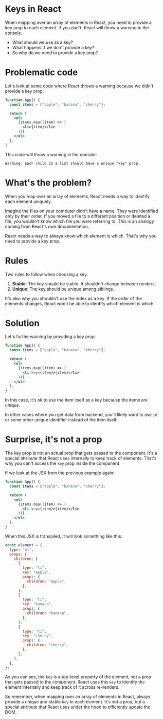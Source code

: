# Keys in React

When mapping over an array of elements in React, you need to provide a key prop to each element. If you don't, React will throw a warning in the console.

- What should we use as a key?
- What happens if we don't provide a key?
- So why do we need to provide a key prop?

# Problematic code

Let's look at some code where React throws a warning because we didn't provide a key prop:

```jsx
function App() {
  const items = ["apple", "banana", "cherry"];

  return (
    <ul>
      {items.map((item) => (
        <li>{item}</li>
      ))}
    </ul>
  );
}
```

This code will throw a warning in the console:

```
Warning: Each child in a list should have a unique "key" prop.
```

# What's the problem?

When you map over an array of elements, React needs a way to identify each element uniquely.

Imagine the files on your computer didn't have a name. They were identified only by their order. If you moved a file to a different position or deleted a file, you wouldn't know which file you were referring to. This is an analogy coming from React's own documentation.

React needs a way to always know which element is which. That's why you need to provide a key prop.

# Rules

Two rules to follow when choosing a key:

1. **Stable**: The key should be stable. It shouldn't change between renders.
2. **Unique**: The key should be unique among siblings.

It's also why you shouldn't use the index as a key. If the order of the elements changes, React won't be able to identify which element is which.

# Solution

Let's fix the warning by providing a key prop:

```jsx
function App() {
  const items = ["apple", "banana", "cherry"];

  return (
    <ul>
      {items.map((item) => (
        <li key={item}>{item}</li>
      ))}
    </ul>
  );
}
```

In this case, it's ok to use the item itself as a key because the items are unique.

In other cases where you get data from backend, you'll likely want to use `id` or some other unique identifier instead of the item itself.

# Surprise, it's not a prop

The key prop is not an actual prop that gets passed to the component. It's a special attribute that React uses internally to keep track of elements. That's why you can't access the `key` prop inside the component.

If we look at the JSX from the previous example again:

```jsx
function App() {
  const items = ["apple", "banana", "cherry"];

  return (
    <ul>
      {items.map((item) => (
        <li key={item}>{item}</li>
      ))}
    </ul>
  );
}
```

When this JSX is transpiled, it will look something like this:

```jsx
const element = {
  type: "ul",
  props: {
    children: [
      {
        type: "li",
        key: "apple",
        props: {
          children: "apple",
        },
      },
      {
        type: "li",
        key: "banana",
        props: {
          children: "banana",
        },
      },
      {
        type: "li",
        key: "cherry",
        props: {
          children: "cherry",
        },
      },
    ],
  },
};
```

As you can see, the `key` is a top-level property of the element, not a prop that gets passed to the component. React uses this `key` to identify the element internally and keep track of it across re-renders.

So remember, when mapping over an array of elements in React, always provide a unique and stable `key` to each element. It's not a prop, but a special attribute that React uses under the hood to efficiently update the DOM.
